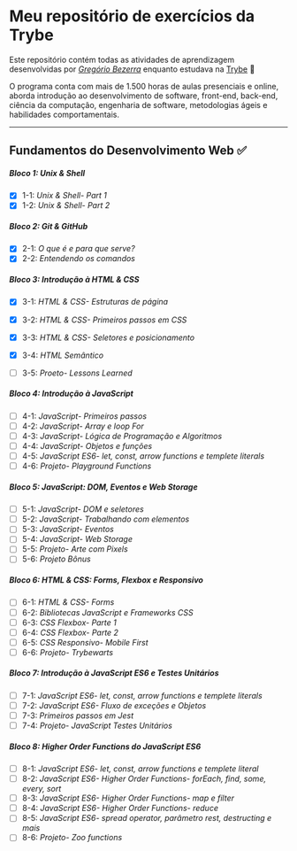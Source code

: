 # Meu repositório de exercícios da Trybe

Este repositório contém todas as atividades de aprendizagem desenvolvidas por _[Gregório Bezerra](https://www.linkedin.com/in/gregoriobezerra/)_ enquanto estudava na [Trybe](https://www.betrybe.com/) :rocket:

O programa conta com mais de 1.500 horas de aulas presenciais e online, aborda introdução ao desenvolvimento de software, front-end, back-end, ciência da computação, engenharia de software, metodologias ágeis e habilidades comportamentais.

---
## Fundamentos do Desenvolvimento Web :white_check_mark:

##### Bloco 1: Unix & Shell

- [x] 1-1: _Unix & Shell- Part 1_
- [x] 1-2: _Unix & Shell- Part 2_

##### Bloco 2: Git & GitHub

- [x] 2-1: _O que é e para que serve?_
- [x] 2-2: _Entendendo os comandos_

##### Bloco 3: Introdução à HTML & CSS

- [x] 3-1: _HTML & CSS- Estruturas de página_
- [x] 3-2: _HTML & CSS- Primeiros passos em CSS_
- [x] 3-3: _HTML & CSS- Seletores e posicionamento_
- [x] 3-4: _HTML Semântico_
- [ ] 3-5: _Proeto- Lessons Learned_


##### Bloco 4: Introdução à JavaScript

- [ ] 4-1: _JavaScript- Primeiros passos_
- [ ] 4-2: _JavaScript- Array e loop For_
- [ ] 4-3: _JavaScript- Lógica de Programação e Algoritmos_
- [ ] 4-4: _JavaScript- Objetos e funções_
- [ ] 4-5: _JavaScript ES6- let, const, arrow functions e templete literals_
- [ ] 4-6: _Projeto- Playground Functions_

##### Bloco 5: JavaScript: DOM, Eventos e Web Storage

- [ ] 5-1: _JavaScript- DOM e seletores_
- [ ] 5-2: _JavaScript- Trabalhando com elementos_
- [ ] 5-3: _JavaScript- Eventos_
- [ ] 5-4: _JavaScript- Web Storage_
- [ ] 5-5: _Projeto- Arte com Pixels_
- [ ] 5-6: _Projeto Bônus_

##### Bloco 6: HTML & CSS: Forms, Flexbox e Responsivo

- [ ] 6-1: _HTML & CSS- Forms_
- [ ] 6-2: _Bibliotecas JavaScript e Frameworks CSS_
- [ ] 6-3: _CSS Flexbox- Parte 1_
- [ ] 6-4: _CSS Flexbox- Parte 2_
- [ ] 6-5: _CSS Responsivo- Mobile First_
- [ ] 6-6: _Projeto- Trybewarts_

##### Bloco 7: Introdução à JavaScript ES6 e Testes Unitários

- [ ] 7-1: _JavaScript ES6- let, const, arrow functions e templete literals_
- [ ] 7-2: _JavaScript ES6- Fluxo de exceções e Objetos_
- [ ] 7-3: _Primeiros passos em Jest_
- [ ] 7-4: _Projeto- JavaScript Testes Unitários_

##### Bloco 8: Higher Order Functions do JavaScript ES6

- [ ] 8-1: _JavaScript ES6- let, const, arrow functions e templete literal_
- [ ] 8-2: _JavaScript ES6- Higher Order Functions- forEach, find, some, every, sort_
- [ ] 8-3: _JavaScript ES6- Higher Order Functions- map e filter_
- [ ] 8-4: _JavaScript ES6- Higher Order Functions- reduce_
- [ ] 8-5: _JavaScript ES6- spread operator, parâmetro rest, destructing e mais_
- [ ] 8-6: _Projeto- Zoo functions_
